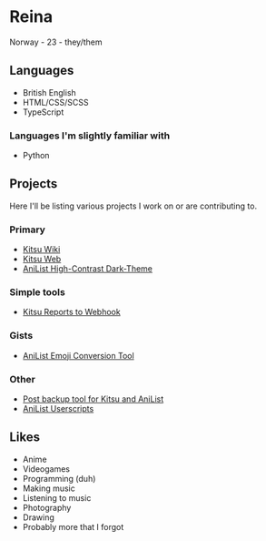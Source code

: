 # Reina
Norway - 23 - they/them

## Languages
- British English
- HTML/CSS/SCSS
- TypeScript

### Languages I'm slightly familiar with
- Python

## Projects
Here I'll be listing various projects I work on or are contributing to.

### Primary
- [Kitsu Wiki](https://github.com/hummingbird-me/kitsu-wiki)
- [Kitsu Web](https://github.com/hummingbird-me/kitsu-web)
- [AniList High-Contrast Dark-Theme](https://github.com/Reinachan/AniList-High-Contrast-Dark-Theme)

### Simple tools
- [Kitsu Reports to Webhook](https://github.com/Reinachan/Kitsu-Reports-Webhook)

### Gists
- [AniList Emoji Conversion Tool](https://gist.github.com/Reinachan/0e2d1b72cb959581f3fac805d9482dbb)

### Other
- [Post backup tool for Kitsu and AniList](https://github.com/Reinachan/anilist-kitsu-posts-to-joplin)
- [AniList Userscripts](https://github.com/Reinachan/Reina-AniList-Userscripts)

## Likes
- Anime
- Videogames
- Programming (duh)
- Making music
- Listening to music
- Photography
- Drawing
- Probably more that I forgot

<!--
**Reinachan/Reinachan** is a ✨ _special_ ✨ repository because its `README.md` (this file) appears on your GitHub profile.

Here are some ideas to get you started:

- 🔭 I’m currently working on ...
- 🌱 I’m currently learning ...
- 👯 I’m looking to collaborate on ...
- 🤔 I’m looking for help with ...
- 💬 Ask me about ...
- 📫 How to reach me: ...
- 😄 Pronouns: ...
- ⚡ Fun fact: ...
-->

